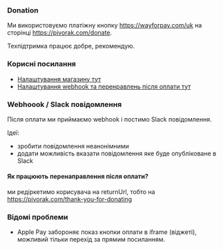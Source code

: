 ### Donation

Ми використовуємо платіжну кнопку https://wayforpay.com/uk на сторінці https://pivorak.com/donate.

Техпідтримка працює добре, рекомендую.

### Корисні посилання

- [Налаштування магазину тут](https://m.wayforpay.com/uk/mportal/payed-block-configure/notice-update?id=50029)
- [Налаштування webhook та перенравлень після оплати тут](https://m.wayforpay.com/uk/mportal/payments/button-update?id=708524)

### Webhoook / Slack повідомлення

Після оплати ми приймаємо webhook і постимо Slack повідомлення.

Ідеї:
- зробити повідомлення неанонімними
- додати можливість вказати повідомлення яке буде опубліковане в Slack

#### Як працюють перенаправлення після оплати?

ми редіркетимо корисувача на returnUrl, тобто на https://pivorak.com/thank-you-for-donating

### Відомі проблеми

- Apple Pay забороняє показ кнопки оплати в iframe (віджеті), можливий тільки перехід за прямим посиланням.
